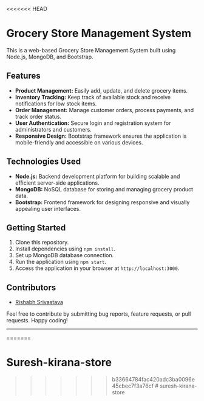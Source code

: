 <<<<<<< HEAD
# Grocery Store Management System

This is a web-based Grocery Store Management System built using Node.js, MongoDB, and Bootstrap.

## Features
- **Product Management:** Easily add, update, and delete grocery items.
- **Inventory Tracking:** Keep track of available stock and receive notifications for low stock items.
- **Order Management:** Manage customer orders, process payments, and track order status.
- **User Authentication:** Secure login and registration system for administrators and customers.
- **Responsive Design:** Bootstrap framework ensures the application is mobile-friendly and accessible on various devices.

## Technologies Used
- **Node.js:** Backend development platform for building scalable and efficient server-side applications.
- **MongoDB:** NoSQL database for storing and managing grocery product data.
- **Bootstrap:** Frontend framework for designing responsive and visually appealing user interfaces.

## Getting Started
1. Clone this repository.
2. Install dependencies using `npm install`.
3. Set up MongoDB database connection.
4. Run the application using `npm start`.
5. Access the application in your browser at `http://localhost:3000`.

## Contributors
- [Rishabh Srivastava](https://github.com/errishabhsrivastava)

Feel free to contribute by submitting bug reports, feature requests, or pull requests. Happy coding!

---
=======
# Suresh-kirana-store
>>>>>>> b33664784fac420adc3ba0096e45cbec7f3a76cf
#   s u r e s h - k i r a n a - s t o r e  
 